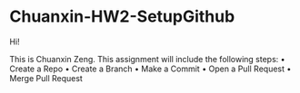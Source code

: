 # Chuanxin-HW2-SetupGithub

Hi!

This is Chuanxin Zeng. This assignment will include the following steps:
•	Create a Repo
•	Create a Branch
•	Make a Commit
•	Open a Pull Request
•	Merge Pull Request

